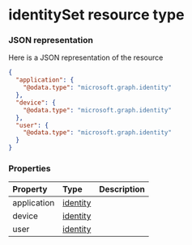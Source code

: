 # identitySet resource type



### JSON representation

Here is a JSON representation of the resource

<!-- {
  "blockType": "resource",
  "optionalProperties": [

  ],
  "@odata.type": "microsoft.graph.identityset"
}-->

```json
{
  "application": {
    "@odata.type": "microsoft.graph.identity"
  },
  "device": {
    "@odata.type": "microsoft.graph.identity"
  },
  "user": {
    "@odata.type": "microsoft.graph.identity"
  }
}

```
### Properties
| Property	   | Type	|Description|
|:---------------|:--------|:----------|
|application|[identity](identity.md)||
|device|[identity](identity.md)||
|user|[identity](identity.md)||

<!-- uuid: 7b985f1a-e3d9-4a53-962f-8cb3eb5ec020
2015-10-25 14:25:33 UTC -->
<!-- {
  "type": "#page.annotation",
  "description": "identitySet resource",
  "keywords": "",
  "section": "documentation",
  "tocPath": ""
}-->